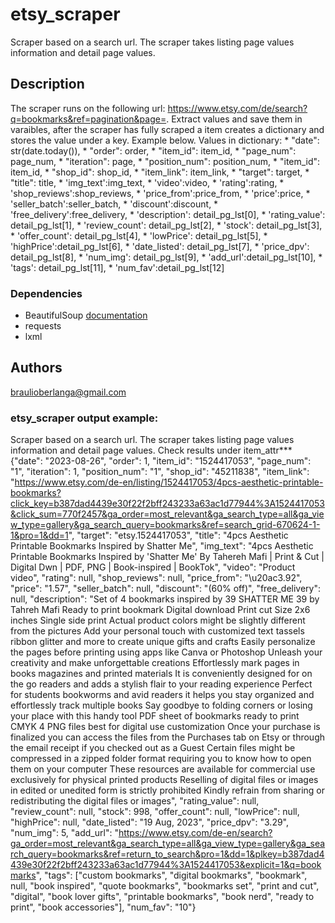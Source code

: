 # etsy_scraper

Scraper based on a search url. The scraper takes listing page values information and detail page values.

## Description

The scraper runs on the following url: https://www.etsy.com/de/search?q=bookmarks&ref=pagination&page=. Extract values and save them in varaibles, after the scraper has fully scraped 
a item creates a dictionary and stores the value under a key. Example below.
Values in dictionary:
                                                * "date": str(date.today()),
                                                * "order": order,
                                                * "item_id": item_id,
                                                * "page_num": page_num,
                                                * "iteration": page,
                                                * "position_num": position_num,
                                                * "item_id": item_id,
                                                * "shop_id": shop_id,
                                                * "item_link": item_link,
                                                * "target": target,
                                                * "title": title,
                                                * 'img_text':img_text,
                                                * 'video':video,
                                                * 'rating':rating,
                                                * 'shop_reviews':shop_reviews,
                                                * 'price_from':price_from,
                                                * 'price':price,
                                                * 'seller_batch':seller_batch,
                                                * 'discount':discount,
                                                * 'free_delivery':free_delivery,
                                                * 'description': detail_pg_lst[0],
                                                * 'rating_value': detail_pg_lst[1],
                                                * 'review_count': detail_pg_lst[2],
                                                * 'stock': detail_pg_lst[3],
                                                * 'offer_count': detail_pg_lst[4],
                                                * 'lowPrice': detail_pg_lst[5],
                                                * 'highPrice':detail_pg_lst[6],
                                                * 'date_listed': detail_pg_lst[7],
                                                * 'price_dpv': detail_pg_lst[8],
                                                * 'num_img': detail_pg_lst[9],
                                                * 'add_url':detail_pg_lst[10],
                                                * 'tags': detail_pg_lst[11],
                                                * 'num_fav':detail_pg_lst[12]

### Dependencies
* BeautifulSoup [documentation](https://www.crummy.com/software/BeautifulSoup/bs4/doc/)
* requests
* lxml

## Authors

braulioberlanga@gmail.com




### etsy_scraper output example: 
Scraper based on a search url. The scraper takes listing page values information and detail page values.
Check results under item_attr***
{"date": "2023-08-26", "order": 1, "item_id": "1524417053", "page_num": "1", "iteration": 1, "position_num": "1", "shop_id": "45211838", "item_link": "https://www.etsy.com/de-en/listing/1524417053/4pcs-aesthetic-printable-bookmarks?click_key=b387dad4439e30f22f2bff243233a63ac1d77944%3A1524417053&click_sum=770f2457&ga_order=most_relevant&ga_search_type=all&ga_view_type=gallery&ga_search_query=bookmarks&ref=search_grid-670624-1-1&pro=1&dd=1", "target": "etsy.1524417053", "title": "4pcs Aesthetic Printable Bookmarks Inspired by Shatter Me", "img_text": "4pcs Aesthetic Printable Bookmarks Inspired by 'Shatter Me' By Tahereh Mafi | Print & Cut | Digital Dwn | PDF, PNG | Book-inspired | BookTok", "video": "Product video", "rating": null, "shop_reviews": null, "price_from": "\u20ac3.92", "price": "1.57", "seller_batch": null, "discount": "(60% off)", "free_delivery": null, "description": "Set of 4 bookmarks inspired by 39 SHATTER ME 39 by Tahreh Mafi Ready to print bookmark Digital download Print cut Size 2x6 inches Single side print Actual product colors might be slightly different from the pictures Add your personal touch with customized text tassels ribbon glitter and more to create unique gifts and crafts Easily personalize the pages before printing using apps like Canva or Photoshop Unleash your creativity and make unforgettable creations Effortlessly mark pages in books magazines and printed materials It is conveniently designed for on the go readers and adds a stylish flair to your reading experience Perfect for students bookworms and avid readers it helps you stay organized and effortlessly track multiple books Say goodbye to folding corners or losing your place with this handy tool PDF sheet of bookmarks ready to print CMYK 4 PNG files best for digital use customization Once your purchase is finalized you can access the files from the Purchases tab on Etsy or through the email receipt if you checked out as a Guest Certain files might be compressed in a zipped folder format requiring you to know how to open them on your computer These resources are available for commercial use exclusively for physical printed products Reselling of digital files or images in edited or unedited form is strictly prohibited Kindly refrain from sharing or redistributing the digital files or images", "rating_value": null, "review_count": null, "stock": 998, "offer_count": null, "lowPrice": null, "highPrice": null, "date_listed": "19 Aug, 2023", "price_dpv": "3.29", "num_img": 5, "add_url": "https://www.etsy.com/de-en/search?ga_order=most_relevant&ga_search_type=all&ga_view_type=gallery&ga_search_query=bookmarks&ref=return_to_search&pro=1&dd=1&plkey=b387dad4439e30f22f2bff243233a63ac1d77944%3A1524417053&explicit=1&q=bookmarks", "tags": ["custom bookmarks", "digital bookmarks", "bookmark", null, "book inspired", "quote bookmarks", "bookmarks set", "print and cut", "digital", "book lover gifts", "printable bookmarks", "book nerd", "ready to print", "book accessories"], "num_fav": "10"}

